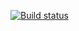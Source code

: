 [![Build status](https://ci.appveyor.com/api/projects/status/9y43d1rgnrh96loq/branch/master?svg=true)](https://ci.appveyor.com/project/CarolineFell/ra-homeworks-props/branch/master)

